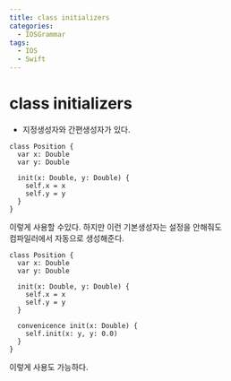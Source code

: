 ```yaml
---
title: class initializers
categories:
  - IOSGrammar
tags:
  - IOS
  - Swift
---
```


# class initializers  
- 지정생성자와 간편생성자가 있다.

~~~
class Position {
  var x: Double
  var y: Double

  init(x: Double, y: Double) {
    self.x = x
    self.y = y
  }
}
~~~
이렇게 사용할 수있다. 하지만 이런 기본생성자는 설정을 안해줘도  
컴파일러에서 자동으로 생성해준다.

~~~
class Position {
  var x: Double
  var y: Double

  init(x: Double, y: Double) {
    self.x = x
    self.y = y
  }

  convenicence init(x: Double) {
    self.init(x: y, y: 0.0)
  }
}
~~~
이렇게 사용도 가능하다.
